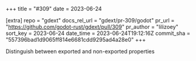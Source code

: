 +++
title = "#309"
date = 2023-06-24

[extra]
repo = "gdext"
docs_rel_url = "gdext/pr-309/godot"
pr_url = "https://github.com/godot-rust/gdext/pull/309"
pr_author = "lilizoey"
sort_key = 2023-06-24
date_time = 2023-06-24T19:12:16Z
commit_sha = "557396bad1d9065ff814e6681cdd9295ad4a28e0"
+++

Distinguish between exported and non-exported properties
